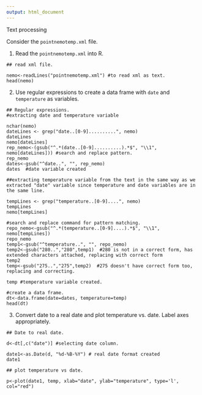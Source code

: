 ```yaml
---
output: html_document
---
```


Text processing

Consider the `pointnemotemp.xml` file.

1. Read the `pointnemotemp.xml` into R.
```{r}
## read xml file.

nemo<-readLines("pointnemotemp.xml") #to read xml as text.
head(nemo)
```

2. Use regular expressions to create a data frame with `date` and `temperature` as variables.
```{r}
## Regular expressions.
#extracting date and temperature variable

nchar(nemo)
dateLines <- grep("date..[0-9]..........", nemo)
dateLines
nemo[dateLines]
rep_nemo<-(gsub("^.*(date..[0-9]..........).*$", "\\1", nemo[dateLines])) #search and replace pattern.
rep_nemo
dates<-gsub("^date..", "", rep_nemo)
dates  #date variable created

##extracting temperature variable from the text in the same way as we extracted "date" variable since temperature and date variables are in the same line.

tempLines <- grep("temperature..[0-9]....", nemo)  
tempLines
nemo[tempLines]

#search and replace command for pattern matching.
repo_nemo<-gsub("^.*(temperature..[0-9]....).*$", "\\1", nemo[tempLines]) 
repo_nemo
temp1<-gsub("^temperature..", "", repo_nemo)
temp2<-gsub("280..","280",temp1)  #280 is not in a correct form, has extended characters attached, replacing with correct form
temp2
temp<-gsub("275..","275",temp2)  #275 doesn't have correct form too, replacing and correcting.

temp #temperature variable created.

#create a data frame.
dt<-data.frame(date=dates, temperature=temp)
head(dt)
```

3. Convert date to a real date and plot temperature vs. date. Label axes appropriately.
```{r}
## Date to real date.

d<-dt[,c("date")] #selecting date column.

date1<-as.Date(d, "%d-%B-%Y") # real date format created
date1

## plot temperature vs date.

p<-plot(date1, temp, xlab="date", ylab="temperature", type='l', col="red")
```

